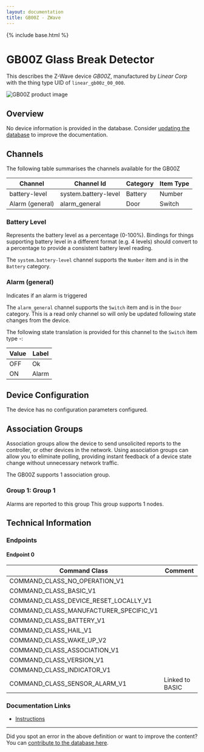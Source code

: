 ```yaml
---
layout: documentation
title: GB00Z - ZWave
---
```


{% include base.html %}

# GB00Z Glass Break Detector
This describes the Z-Wave device *GB00Z*, manufactured by *Linear Corp* with the thing type UID of ```linear_gb00z_00_000```.

<img src="http://www.cd-jackson.com/zwave_device_uploads/565/565_default.jpg" alt="GB00Z product image">


## Overview

No device information is provided in the database. Consider [updating the database](http://www.cd-jackson.com/index.php/zwave/zwave-device-database/zwave-device-list/devicesummary/565) to improve the documentation.

## Channels

The following table summarises the channels available for the GB00Z

| Channel | Channel Id | Category | Item Type |
|---------|------------|----------|-----------|
| battery-level | system.battery-level | Battery | Number |
| Alarm (general) | alarm_general | Door | Switch | 

### Battery Level

Represents the battery level as a percentage (0-100%). Bindings for things supporting battery level in a different format (e.g. 4 levels) should convert to a percentage to provide a consistent battery level reading.

The ```system.battery-level``` channel supports the ```Number``` item and is in the ```Battery``` category.

### Alarm (general)

Indicates if an alarm is triggered
        

The ```alarm_general``` channel supports the ```Switch``` item and is in the ```Door``` category. This is a read only channel so will only be updated following state changes from the device.

The following state translation is provided for this channel to the ```Switch``` item type -:

| Value | Label     |
|-------|-----------|
| OFF | Ok |
| ON | Alarm |



## Device Configuration

The device has no configuration parameters configured.

## Association Groups

Association groups allow the device to send unsolicited reports to the controller, or other devices in the network. Using association groups can allow you to eliminate polling, providing instant feedback of a device state change without unnecessary network traffic.

The GB00Z supports 1 association group.

### Group 1: Group 1

Alarms are reported to this group
This group supports 1 nodes.

## Technical Information

### Endpoints

#### Endpoint 0

| Command Class | Comment |
|---------------|---------|
| COMMAND_CLASS_NO_OPERATION_V1| |
| COMMAND_CLASS_BASIC_V1| |
| COMMAND_CLASS_DEVICE_RESET_LOCALLY_V1| |
| COMMAND_CLASS_MANUFACTURER_SPECIFIC_V1| |
| COMMAND_CLASS_BATTERY_V1| |
| COMMAND_CLASS_HAIL_V1| |
| COMMAND_CLASS_WAKE_UP_V2| |
| COMMAND_CLASS_ASSOCIATION_V1| |
| COMMAND_CLASS_VERSION_V1| |
| COMMAND_CLASS_INDICATOR_V1| |
| COMMAND_CLASS_SENSOR_ALARM_V1| Linked to BASIC|

### Documentation Links

* [Instructions](http://www.cd-jackson.com/zwave_device_uploads/565/GB00Z-Install.pdf)

---

Did you spot an error in the above definition or want to improve the content?
You can [contribute to the database here](http://www.cd-jackson.com/index.php/zwave/zwave-device-database/zwave-device-list/devicesummary/565).
